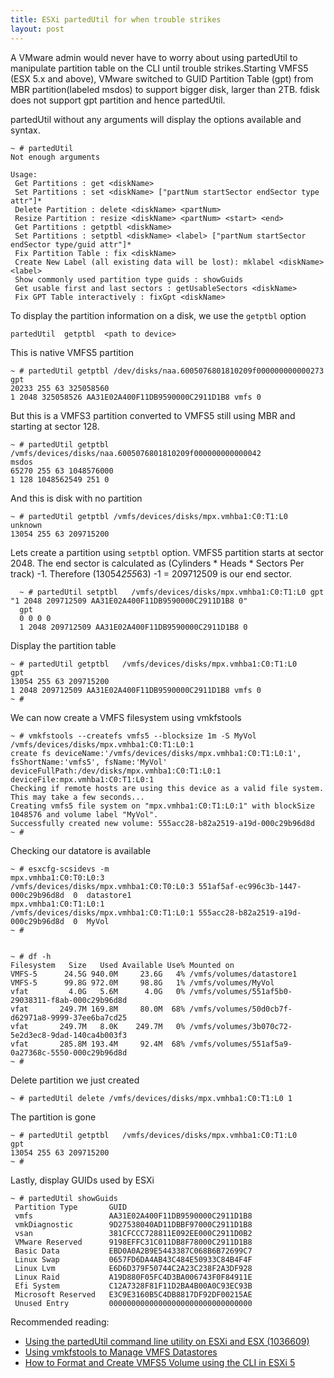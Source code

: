 ```yaml
---
title: ESXi partedUtil for when trouble strikes
layout: post
---
```

A VMware admin would never have to worry about using partedUtil to manipulate partition table on the CLI until trouble strikes.Starting VMFS5 (ESX 5.x and above), VMware switched to GUID Partition Table (gpt) from MBR partition(labeled msdos) to support bigger disk, larger than 2TB. fdisk does not support gpt partition and hence partedUtil. 

partedUtil without any arguments will  display the options available and syntax.

    ~ # partedUtil
    Not enough arguments
    
    Usage:
     Get Partitions : get <diskName>
     Set Partitions : set <diskName> ["partNum startSector endSector type attr"]*
     Delete Partition : delete <diskName> <partNum>
     Resize Partition : resize <diskName> <partNum> <start> <end>
     Get Partitions : getptbl <diskName>
     Set Partitions : setptbl <diskName> <label> ["partNum startSector endSector type/guid attr"]*
     Fix Partition Table : fix <diskName>
     Create New Label (all existing data will be lost): mklabel <diskName> <label>
     Show commonly used partition type guids : showGuids
     Get usable first and last sectors : getUsableSectors <diskName>
     Fix GPT Table interactively : fixGpt <diskName>

To display the partition information on a disk, we use the `getptbl` option

    partedUtil  getptbl  <path to device>

This is  native VMFS5 partition

    ~ # partedUtil getptbl /dev/disks/naa.6005076801810209f000000000000273
    gpt
    20233 255 63 325058560
    1 2048 325058526 AA31E02A400F11DB9590000C2911D1B8 vmfs 0

But this is a VMFS3 partition converted to VMFS5 still using MBR and starting at sector 128.

    ~ # partedUtil getptbl /vmfs/devices/disks/naa.6005076801810209f000000000000042
    msdos
    65270 255 63 1048576000
    1 128 1048562549 251 0


And this is disk with no partition

    ~ # partedUtil getptbl /vmfs/devices/disks/mpx.vmhba1:C0:T1:L0
    unknown
    13054 255 63 209715200


Lets create a partition using `setptbl` option. VMFS5 partition starts at sector 2048. The end sector is calculated as (Cylinders * Heads * Sectors Per track) -1. Therefore  (13054*255*63) -1 = 209712509 is our end sector.

      ~ # partedUtil setptbl   /vmfs/devices/disks/mpx.vmhba1:C0:T1:L0 gpt "1 2048 209712509 AA31E02A400F11DB9590000C2911D1B8 0"
      gpt
      0 0 0 0
      1 2048 209712509 AA31E02A400F11DB9590000C2911D1B8 0

Display  the partition table

    ~ # partedUtil getptbl   /vmfs/devices/disks/mpx.vmhba1:C0:T1:L0
    gpt
    13054 255 63 209715200
    1 2048 209712509 AA31E02A400F11DB9590000C2911D1B8 vmfs 0
    ~ #


We can now create a VMFS filesystem using vmkfstools

    ~ # vmkfstools --createfs vmfs5 --blocksize 1m -S MyVol  /vmfs/devices/disks/mpx.vmhba1:C0:T1:L0:1
    create fs deviceName:'/vmfs/devices/disks/mpx.vmhba1:C0:T1:L0:1', fsShortName:'vmfs5', fsName:'MyVol'
    deviceFullPath:/dev/disks/mpx.vmhba1:C0:T1:L0:1 deviceFile:mpx.vmhba1:C0:T1:L0:1
    Checking if remote hosts are using this device as a valid file system. This may take a few seconds...
    Creating vmfs5 file system on "mpx.vmhba1:C0:T1:L0:1" with blockSize 1048576 and volume label "MyVol".
    Successfully created new volume: 555acc28-b82a2519-a19d-000c29b96d8d
    ~ #

Checking  our datatore is available

    ~ # esxcfg-scsidevs -m
    mpx.vmhba1:C0:T0:L0:3                                            /vmfs/devices/disks/mpx.vmhba1:C0:T0:L0:3 551af5af-ec996c3b-1447-000c29b96d8d  0  datastore1
    mpx.vmhba1:C0:T1:L0:1                                            /vmfs/devices/disks/mpx.vmhba1:C0:T1:L0:1 555acc28-b82a2519-a19d-000c29b96d8d  0  MyVol
    ~ #


    ~ # df -h
    Filesystem   Size   Used Available Use% Mounted on
    VMFS-5      24.5G 940.0M     23.6G   4% /vmfs/volumes/datastore1
    VMFS-5      99.8G 972.0M     98.8G   1% /vmfs/volumes/MyVol
    vfat         4.0G   5.6M      4.0G   0% /vmfs/volumes/551af5b0-29038311-f8ab-000c29b96d8d
    vfat       249.7M 169.8M     80.0M  68% /vmfs/volumes/50d0cb7f-d62971a8-9999-37ee6ba7cd25
    vfat       249.7M   8.0K    249.7M   0% /vmfs/volumes/3b070c72-5e2d3ec8-9dad-140ca4b003f3
    vfat       285.8M 193.4M     92.4M  68% /vmfs/volumes/551af5a9-0a27368c-5550-000c29b96d8d
    ~ #


Delete partition we just created

    ~ # partedUtil delete /vmfs/devices/disks/mpx.vmhba1:C0:T1:L0 1

The partition is gone

    ~ # partedUtil getptbl   /vmfs/devices/disks/mpx.vmhba1:C0:T1:L0
    gpt
    13054 255 63 209715200
    ~ #

Lastly, display GUIDs  used by ESXi

    ~ # partedUtil showGuids
     Partition Type       GUID
     vmfs                 AA31E02A400F11DB9590000C2911D1B8
     vmkDiagnostic        9D27538040AD11DBBF97000C2911D1B8
     vsan                 381CFCCC728811E092EE000C2911D0B2
     VMware Reserved      9198EFFC31C011DB8F78000C2911D1B8
     Basic Data           EBD0A0A2B9E5443387C068B6B72699C7
     Linux Swap           0657FD6DA4AB43C484E50933C84B4F4F
     Linux Lvm            E6D6D379F50744C2A23C238F2A3DF928
     Linux Raid           A19D880F05FC4D3BA006743F0F84911E
     Efi System           C12A7328F81F11D2BA4B00A0C93EC93B
     Microsoft Reserved   E3C9E3160B5C4DB8817DF92DF00215AE
     Unused Entry         00000000000000000000000000000000


Recommended reading:

* [Using the partedUtil command line utility on ESXi and ESX (1036609)](kb.vmware.com/kb/1036609)
* [Using vmkfstools to Manage VMFS Datastores](http://buildvirtual.net/using-vmkfstools-to-manage-vmfs-datastores/)
* [How to Format and Create VMFS5 Volume using the CLI in ESXi 5](http://buildvirtual.net/using-vmkfstools-to-manage-vmfs-datastores/) 


